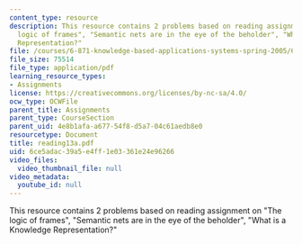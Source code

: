 ```yaml
---
content_type: resource
description: This resource contains 2 problems based on reading assignment on "The
  logic of frames", "Semantic nets are in the eye of the beholder", "What is a Knowledge
  Representation?"
file: /courses/6-871-knowledge-based-applications-systems-spring-2005/6ce5adac39a5e4ff1e03361e24e96266_reading13a.pdf
file_size: 75514
file_type: application/pdf
learning_resource_types:
- Assignments
license: https://creativecommons.org/licenses/by-nc-sa/4.0/
ocw_type: OCWFile
parent_title: Assignments
parent_type: CourseSection
parent_uid: 4e8b1afa-a677-54f8-d5a7-04c61aedb8e0
resourcetype: Document
title: reading13a.pdf
uid: 6ce5adac-39a5-e4ff-1e03-361e24e96266
video_files:
  video_thumbnail_file: null
video_metadata:
  youtube_id: null
---
```

This resource contains 2 problems based on reading assignment on "The logic of frames", "Semantic nets are in the eye of the beholder", "What is a Knowledge Representation?"